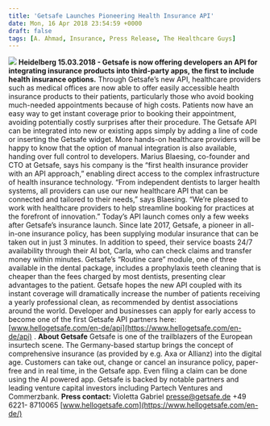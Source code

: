 ```yaml
---
title: 'Getsafe Launches Pioneering Health Insurance API'
date: Mon, 16 Apr 2018 23:54:59 +0000
draft: false
tags: [A. Ahmad, Insurance, Press Release, The Healthcare Guys]
---
```


[![](https://www.healthcareguys.com/wp-content/uploads/2018/04/getsafe.png)](https://www.hellogetsafe.com/en-de/) **Heidelberg 15.03.2018 - Getsafe is now offering developers an API for integrating insurance products into third-party apps, the first to include health insurance options.** Through Getsafe’s new API, healthcare providers such as medical offices are now able to offer easily accessible health insurance products to their patients, particularly those who avoid booking much-needed appointments because of high costs. Patients now have an easy way to get instant coverage prior to booking their appointment, avoiding potentially costly surprises after their procedure. The Getsafe API can be integrated into new or existing apps simply by adding a line of code or inserting the Getsafe widget. More hands-on healthcare providers will be happy to know that the option of manual integration is also available, handing over full control to developers. Marius Blaesing, co-founder and CTO at Getsafe, says his company is the “first health insurance provider with an API approach,” enabling direct access to the complex infrastructure of health insurance technology. “From independent dentists to larger health systems, all providers can use our new healthcare API that can be connected and tailored to their needs,” says Blaesing. “We’re pleased to work with healthcare providers to help streamline booking for practices at the forefront of innovation.” Today’s API launch comes only a few weeks after Getsafe’s insurance launch. Since late 2017, Getsafe, a pioneer in all-in-one insurance policy, has been supplying modular insurance that can be taken out in just 3 minutes. In addition to speed, their service boasts 24/7 availability through their AI bot, Carla, who can check claims and transfer money within minutes. Getsafe’s “Routine care” module, one of three available in the dental package, includes a prophylaxis teeth cleaning that is cheaper than the fees charged by most dentists, presenting clear advantages to the patient. Getsafe hopes the new API coupled with its instant coverage will dramatically increase the number of patients receiving a yearly professional clean, as recommended by dentist associations around the world. Developer and businesses can apply for early access to become one of the first Getsafe API partners here: [www.hellogetsafe.com/en-de/api](https://www.hellogetsafe.com/en-de/api) . **About Getsafe** Getsafe is one of the trailblazers of the European insurtech scene. The Germany-based startup brings the concept of comprehensive insurance (as provided by e.g. Axa or Allianz) into the digital age. Customers can take out, change or cancel an insurance policy, paper-free and in real time, in the Getsafe app. Even filing a claim can be done using the AI powered app. Getsafe is backed by notable partners and leading venture capital investors including Partech Ventures and Commerzbank. **Press contact:** Violetta Gabriel presse@getsafe.de +49 6221- 8710065 [www.hellogetsafe.com](https://www.hellogetsafe.com/en-de/)